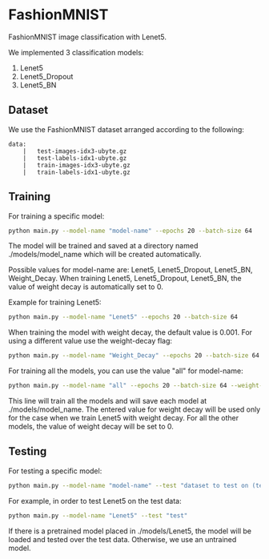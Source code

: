 # FashionMNIST
FashionMNIST image classification with Lenet5.

We implemented 3 classification models:
1. Lenet5
2. Lenet5_Dropout
3. Lenet5_BN

## Dataset
We use the FashionMNIST dataset arranged according to the following:
```
data:
    |   test-images-idx3-ubyte.gz
    |   test-labels-idx1-ubyte.gz
    |   train-images-idx3-ubyte.gz
    |   train-labels-idx1-ubyte.gz
```
## Training
For training a specific model:
```bash
python main.py --model-name "model-name" --epochs 20 --batch-size 64
```
The model will be trained and saved at a directory named ./models/model_name which will be created automatically.

Possible values for model-name are: Lenet5, Lenet5_Dropout, Lenet5_BN, Weight_Decay.
When training Lenet5, Lenet5_Dropout, Lenet5_BN, the value of weight decay is automatically set to 0.

Example for training Lenet5:
```bash
python main.py --model-name "Lenet5" --epochs 20 --batch-size 64
```
When training the model with weight decay, the default value is 0.001.
For using a different value use the weight-decay flag:
```bash
python main.py --model-name "Weight_Decay" --epochs 20 --batch-size 64 --weight-decay 0.002
```
For training all the models, you can use the value "all" for model-name:
```bash
python main.py --model-name "all" --epochs 20 --batch-size 64 --weight-decay 0.001
```
This line will train all the models and will save each model at ./models/model_name.
The entered value for weight decay will be used only for the case when we train Lenet5 with weight decay.
For all the other models, the value of weight decay will be set to 0.

## Testing
For testing a specific model:
```bash
python main.py --model-name "model-name" --test "dataset to test on (test/train)"
```
For example, in order to test Lenet5 on the test data:
```bash
python main.py --model-name "Lenet5" --test "test"
```
If there is a pretrained model placed in ./models/Lenet5, the model will be loaded and tested
over the test data. Otherwise, we use an untrained model.
